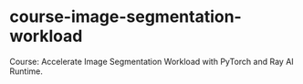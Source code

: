 # course-image-segmentation-workload
Course: Accelerate Image Segmentation Workload with PyTorch and Ray AI Runtime.
